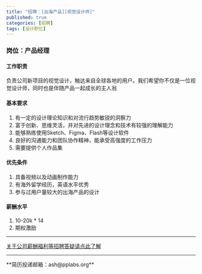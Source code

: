 ```yaml
---
title: "招聘：[出海产品][视觉设计师]"
published: true
categories: [招聘]
tags: [设计职位]
---
```



### 岗位：产品经理

#### 工作职责
负责公司新项目的视觉设计，触达来自全球各地的用户。我们希望你不仅是一位视觉设计师，同时也是伴随产品一起成长的主人翁

#### 基本要求
1. 有一定的设计理论知识和对流行趋势敏锐的洞察力
2. 富于创新、思维灵活，并对先进的设计理念和技术有较强的理解能力
3. 能够熟练使用Sketch、Figma、Flash等设计软件
4. 良好的沟通能力和团队协作精神，能承受高强度的工作压力
5. 需要提供个人作品集

#### 优先条件
1. 具备视频以及动画制作能力
2. 有海外留学经历，英语水平优秀
3. 参与过用户量较大的出海产品的设计

#### 薪酬水平
1. 10-20k * 14
2. 期权激励
<hr>

[关于公司薪酬福利等招聘答疑请点此了解](http://ashma.info/2019/03/01/Q&A-of-hiring/)

<hr>
**简历投递邮箱：ash@pplabs.org**
